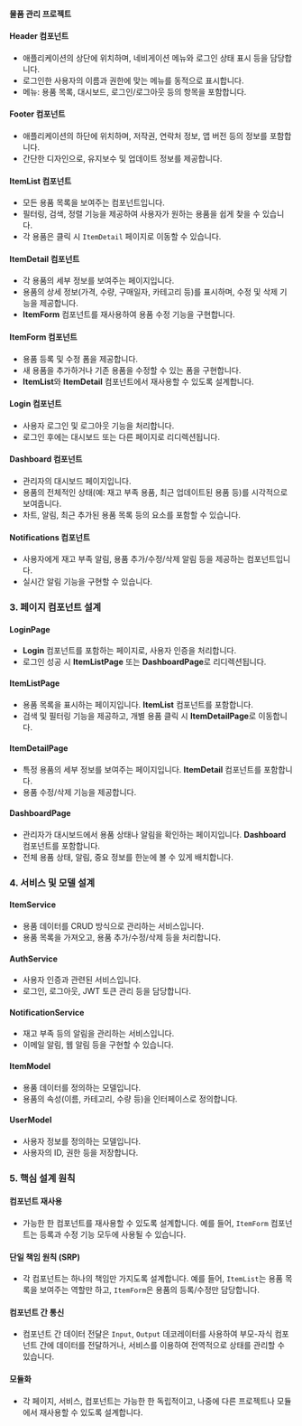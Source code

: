 #### **물품 관리 프로젝트**

#### **Header 컴포넌트**
- 애플리케이션의 상단에 위치하며, 네비게이션 메뉴와 로그인 상태 표시 등을 담당합니다.
- 로그인한 사용자의 이름과 권한에 맞는 메뉴를 동적으로 표시합니다.
- 메뉴: 용품 목록, 대시보드, 로그인/로그아웃 등의 항목을 포함합니다.

#### **Footer 컴포넌트**
- 애플리케이션의 하단에 위치하며, 저작권, 연락처 정보, 앱 버전 등의 정보를 포함합니다.
- 간단한 디자인으로, 유지보수 및 업데이트 정보를 제공합니다.

#### **ItemList 컴포넌트**
- 모든 용품 목록을 보여주는 컴포넌트입니다.
- 필터링, 검색, 정렬 기능을 제공하여 사용자가 원하는 용품을 쉽게 찾을 수 있습니다.
- 각 용품은 클릭 시 `ItemDetail` 페이지로 이동할 수 있습니다.

#### **ItemDetail 컴포넌트**
- 각 용품의 세부 정보를 보여주는 페이지입니다.
- 용품의 상세 정보(가격, 수량, 구매일자, 카테고리 등)를 표시하며, 수정 및 삭제 기능을 제공합니다.
- **ItemForm** 컴포넌트를 재사용하여 용품 수정 기능을 구현합니다.

#### **ItemForm 컴포넌트**
- 용품 등록 및 수정 폼을 제공합니다.
- 새 용품을 추가하거나 기존 용품을 수정할 수 있는 폼을 구현합니다.
- **ItemList**와 **ItemDetail** 컴포넌트에서 재사용할 수 있도록 설계합니다.

#### **Login 컴포넌트**
- 사용자 로그인 및 로그아웃 기능을 처리합니다.
- 로그인 후에는 대시보드 또는 다른 페이지로 리디렉션됩니다.

#### **Dashboard 컴포넌트**
- 관리자의 대시보드 페이지입니다.
- 용품의 전체적인 상태(예: 재고 부족 용품, 최근 업데이트된 용품 등)를 시각적으로 보여줍니다.
- 차트, 알림, 최근 추가된 용품 목록 등의 요소를 포함할 수 있습니다.

#### **Notifications 컴포넌트**
- 사용자에게 재고 부족 알림, 용품 추가/수정/삭제 알림 등을 제공하는 컴포넌트입니다.
- 실시간 알림 기능을 구현할 수 있습니다.

### 3. 페이지 컴포넌트 설계

#### **LoginPage**
- **Login** 컴포넌트를 포함하는 페이지로, 사용자 인증을 처리합니다.
- 로그인 성공 시 **ItemListPage** 또는 **DashboardPage**로 리디렉션됩니다.

#### **ItemListPage**
- 용품 목록을 표시하는 페이지입니다. **ItemList** 컴포넌트를 포함합니다.
- 검색 및 필터링 기능을 제공하고, 개별 용품 클릭 시 **ItemDetailPage**로 이동합니다.

#### **ItemDetailPage**
- 특정 용품의 세부 정보를 보여주는 페이지입니다. **ItemDetail** 컴포넌트를 포함합니다.
- 용품 수정/삭제 기능을 제공합니다.

#### **DashboardPage**
- 관리자가 대시보드에서 용품 상태나 알림을 확인하는 페이지입니다. **Dashboard** 컴포넌트를 포함합니다.
- 전체 용품 상태, 알림, 중요 정보를 한눈에 볼 수 있게 배치합니다.

### 4. 서비스 및 모델 설계

#### **ItemService**
- 용품 데이터를 CRUD 방식으로 관리하는 서비스입니다.
- 용품 목록을 가져오고, 용품 추가/수정/삭제 등을 처리합니다.

#### **AuthService**
- 사용자 인증과 관련된 서비스입니다.
- 로그인, 로그아웃, JWT 토큰 관리 등을 담당합니다.

#### **NotificationService**
- 재고 부족 등의 알림을 관리하는 서비스입니다.
- 이메일 알림, 웹 알림 등을 구현할 수 있습니다.

#### **ItemModel**
- 용품 데이터를 정의하는 모델입니다.
- 용품의 속성(이름, 카테고리, 수량 등)을 인터페이스로 정의합니다.

#### **UserModel**
- 사용자 정보를 정의하는 모델입니다.
- 사용자의 ID, 권한 등을 저장합니다.

### 5. 핵심 설계 원칙

#### **컴포넌트 재사용**
- 가능한 한 컴포넌트를 재사용할 수 있도록 설계합니다. 예를 들어, `ItemForm` 컴포넌트는 등록과 수정 기능 모두에 사용될 수 있습니다.

#### **단일 책임 원칙 (SRP)**
- 각 컴포넌트는 하나의 책임만 가지도록 설계합니다. 예를 들어, `ItemList`는 용품 목록을 보여주는 역할만 하고, `ItemForm`은 용품의 등록/수정만 담당합니다.

#### **컴포넌트 간 통신**
- 컴포넌트 간 데이터 전달은 `Input`, `Output` 데코레이터를 사용하여 부모-자식 컴포넌트 간에 데이터를 전달하거나, 서비스를 이용하여 전역적으로 상태를 관리할 수 있습니다.

#### **모듈화**
- 각 페이지, 서비스, 컴포넌트는 가능한 한 독립적이고, 나중에 다른 프로젝트나 모듈에서 재사용할 수 있도록 설계합니다.
